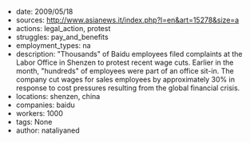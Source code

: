 - date: 2009/05/18
- sources: http://www.asianews.it/index.php?l=en&art=15278&size=a
- actions: legal_action, protest
- struggles: pay_and_benefits
- employment_types: na
- description: "Thousands" of Baidu employees filed complaints at the Labor Office in Shenzen to protest recent wage cuts. Earlier in the month, "hundreds" of employees were part of an office sit-in. The company cut wages for sales employees by approximately 30% in response to cost pressures resulting from the global financial crisis.
- locations: shenzen, china
- companies: baidu
- workers: 1000
- tags: None
- author: nataliyaned
